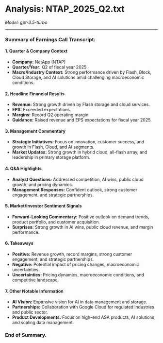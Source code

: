 # Analysis: NTAP_2025_Q2.txt

*Model: gpt-3.5-turbo*

---

### Summary of Earnings Call Transcript:

#### 1. Quarter & Company Context
- **Company:** NetApp (NTAP)
- **Quarter/Year:** Q2 of fiscal year 2025
- **Macro/Industry Context:** Strong performance driven by Flash, Block, Cloud Storage, and AI solutions amid challenging macroeconomic conditions.

#### 2. Headline Financial Results
- **Revenue:** Strong growth driven by Flash storage and cloud services.
- **EPS:** Exceeded expectations.
- **Margins:** Record Q2 operating margin.
- **Guidance:** Raised revenue and EPS expectations for fiscal year 2025.

#### 3. Management Commentary
- **Strategic Initiatives:** Focus on innovation, customer success, and growth in Flash, Cloud, and AI segments.
- **Market Updates:** Strong growth in hybrid cloud, all-flash array, and leadership in primary storage platform.

#### 4. Q&A Highlights
- **Analyst Questions:** Addressed competition, AI wins, public cloud growth, and pricing dynamics.
- **Management Responses:** Confident outlook, strong customer engagement, and strategic partnerships.

#### 5. Market/Investor Sentiment Signals
- **Forward-Looking Commentary:** Positive outlook on demand trends, product portfolio, and customer acquisition.
- **Surprises:** Strong growth in AI wins, public cloud revenue, and margin performance.

#### 6. Takeaways
- **Positive:** Revenue growth, record margins, strong customer engagement, and strategic partnerships.
- **Negative:** Potential impact of pricing changes, macroeconomic uncertainties.
- **Uncertainties:** Pricing dynamics, macroeconomic conditions, and competitive landscape.

#### 7. Other Notable Information
- **AI Vision:** Expansive vision for AI in data management and storage.
- **Partnerships:** Collaboration with Google Cloud for regulated industries and public sector.
- **Product Developments:** Focus on high-end ASA products, AI solutions, and scaling data management.

### End of Summary.